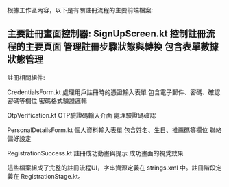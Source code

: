 根據工作區內容，以下是有關註冊流程的主要前端檔案:

主要註冊畫面控制器:
SignUpScreen.kt
控制註冊流程的主要頁面
管理註冊步驟狀態與轉換
包含表單數據狀態管理
---
註冊相關組件:

CredentialsForm.kt
處理用戶註冊時的憑證輸入表單
包含電子郵件、密碼、確認密碼等欄位
密碼格式驗證邏輯

OtpVerification.kt
OTP驗證碼輸入介面
處理驗證碼確認

PersonalDetailsForm.kt
個人資料輸入表單
包含姓名、生日、推薦碼等欄位
聯絡偏好設定

RegistrationSuccess.kt
註冊成功動畫與提示
成功畫面的視覺效果

這些檔案組成了完整的註冊流程UI，字串資源定義在 strings.xml 中。註冊階段定義在 RegistrationStage.kt。